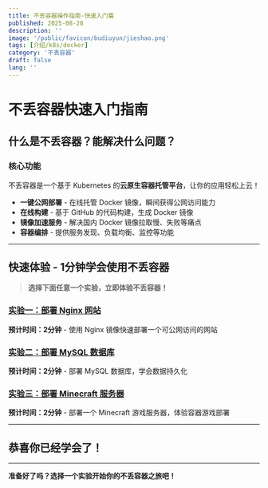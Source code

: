 ```yaml
---
title: 不丢容器操作指南-快速入门篇
published: 2025-08-28
description: ''
image: '/public/favicon/budiuyun/jieshao.png'
tags: [介绍/k8s/docker]
category: '不丢容器'
draft: false 
lang: ''
---
```


# 不丢容器快速入门指南

## 什么是不丢容器？能解决什么问题？

### 核心功能
不丢容器是一个基于 Kubernetes 的**云原生容器托管平台**，让你的应用轻松上云！

- **一键公网部署** - 在线托管 Docker 镜像，瞬间获得公网访问能力
- **在线构建** - 基于 GitHub 的代码构建，生成 Docker 镜像
- **镜像加速服务** - 解决国内 Docker 镜像拉取慢、失败等痛点
- **容器编排** - 提供服务发现、负载均衡、监控等功能

---

## 快速体验 - 1分钟学会使用不丢容器

> **选择下面任意一个实验，立即体验不丢容器！**

### [实验一：部署 Nginx 网站](/posts/不丢容器操作指南-部署nginx/)
**预计时间：2分钟** - 使用 Nginx 镜像快速部署一个可公网访问的网站

### [实验二：部署 MySQL 数据库](/posts/不丢容器操作指南-部署mysql/) 
**预计时间：2分钟** - 部署 MySQL 数据库，学会数据持久化

### [实验三：部署 Minecraft 服务器](/posts/不丢容器操作指南-部署minecraft服务器/)
**预计时间：2分钟** - 部署一个 Minecraft 游戏服务器，体验容器游戏部署

---

## 恭喜你已经学会了！
---

**准备好了吗？选择一个实验开始你的不丢容器之旅吧！**

